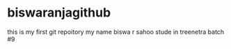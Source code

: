 # biswaranjagithub
this is my first git repoitory
my name biswa r sahoo
stude in treenetra batch #9
